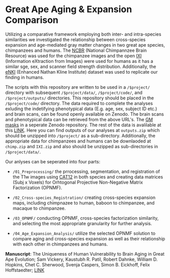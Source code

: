 # Great Ape Aging & Expansion Comparison

Utilizing a comparative framework employing both inter- and intra-species similarities we investigated the relationship between cross-species expansion and age-mediated gray matter changes in two great ape species, chimpanzees and humans. The  [NCBR](https://www.chimpanzeebrain.org/) (National Chimpannzee Brain Resource) was used for the chimpanzee images and the open [IXI](http://brain-development.org/ixi-dataset/) (Information eXtraction from Images) were used for humans as it has a similar sge, sex, and scanner field strength distribution. Additionally, the [eNKI](http://fcon_1000.projects.nitrc.org/indi/enhanced/index.html) (Enhanced Nathan Kline Institute) dataset was used to replicate our finding in humans.

The scripts with this repository are written to be used in a ```/$project/``` directory with subsequent ```/$project/data/```, ```/$project/code/```, and ```/$project/outputs/``` directories. This repository should be placed in the ```/$project/code/``` directory. The data required to complete the analyses exluding the indetifying phenotypical data (E.g. age, sex, subject ID etc.) and brain scans, can be found openly available on Zenodo. The brain scans and phenotypical data can be retrieved from the above URL's. The [GM masks](https://zenodo.org/record/6463123#.YzV-REhByV4) in a seperate Zenodo repository. The rest of the data is avalilable at this [LINK](https://zenodo.org/record/7116203#.YzVCgkhByV4). Here you can find outputs of our analyses at ```outputs.zip``` which should be unzipped into ```/$project/``` as a sub-directory. Additionally, the appropriate data for chimpanzees and humans can be downlaoded at ```chimp.zip``` and ```IXI.zip``` and also should be unzipped as sub-directories in ```/$project/data/```. 

Our anlyses can be seperated into four parts:

- ```/01_Preprocessing/``` the prrocessing, segmentation, and registration of the T1w images using [CAT12](https://neuro-jena.github.io/cat//) in both species and creating data matrices (Subj x Voxels) for Orhtogonal Projective Non-Negative Matrix Factorization (OPNMF).

- ```/02_Cross-species_Registration/``` creating cross-species expansion maps, including chimpnazee to human, baboon to chimpanzee, and macaque to chimpanzee.

- ```/03_OPNMF/``` conducting OPNMF, cross-species factorization similarity, and selecting the most appropriate granularity for further analysis.

- ```/04_Age_Expansion_Analysis/``` utilize the selected OPNMF solution to compare aging and cross-species expansion as well as their relationship with each other in chimpanzees and humans.

**Manuscript**: The Uniqueness of Human Vulnerability to Brain Aging in Great Ape Evolution; Sam Vickery, Kaustubh R. Patil, Robert Dahnke, William D. Hopkins, Chet C. Sherwood, Svenja Caspers, Simon B. Eickhoff, Felix Hoffstaedter; [LINK](https://www.biorxiv.org/content/10.1101/2022.09.27.509685v2)
